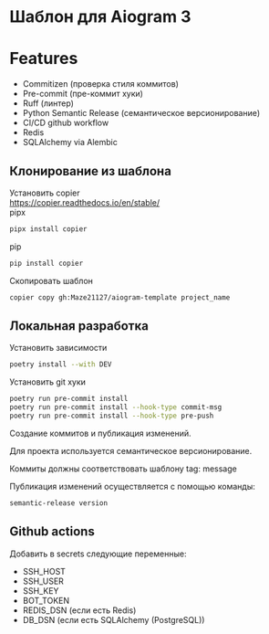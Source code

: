 # Шаблон для Aiogram 3

# Features
- Commitizen (проверка стиля коммитов)
- Pre-commit (пре-коммит хуки)
- Ruff (линтер)
- Python Semantic Release (семантическое версионирование)
- CI/CD github workflow
- Redis
- SQLAlchemy via Alembic

## Клонирование из шаблона

Установить copier  
https://copier.readthedocs.io/en/stable/  
pipx
```bash
pipx install copier
```  
pip
```bash
pip install copier
``` 

Скопировать шаблон
```bash
copier copy gh:Maze21127/aiogram-template project_name
```

## Локальная разработка
Установить зависимости  
```bash
poetry install --with DEV
 ```
Установить git хуки
```bash
poetry run pre-commit install
poetry run pre-commit install --hook-type commit-msg
poetry run pre-commit install --hook-type pre-push
```
Создание коммитов и публикация изменений.

Для проекта используется семантическое версионирование.  

Коммиты должны соответствовать шаблону tag: message  

Публикация изменений осуществляется с помощью команды:
```bash
semantic-release version 
``` 

## Github actions
Добавить в secrets следующие переменные:
- SSH_HOST
- SSH_USER
- SSH_KEY
- BOT_TOKEN
- REDIS_DSN (если есть Redis)
- DB_DSN (если есть SQLAlchemy (PostgreSQL))